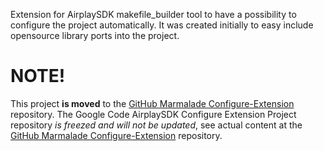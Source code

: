Extension for AirplaySDK makefile\_builder tool to have a possibility to configure the project automatically. It was created initially to easy include opensource library ports into the project.

# NOTE! #
This project **is moved** to the [GitHub Marmalade Configure-Extension](http://github.com/marmalade/Configure-Extension) repository. The Google Code AirplaySDK Configure Extension Project repository _is freezed and will not be updated_, see actual content at the [GitHub Marmalade Configure-Extension](http://github.com/marmalade/Configure-Extension) repository.